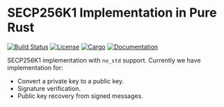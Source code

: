 # SECP256K1 Implementation in Pure Rust

[![Build Status](https://travis-ci.org/ethereumproject/libsecp256k1-rs.svg?branch=master)](https://travis-ci.org/ethereumproject/libsecp256k1-rs)
[![License](https://img.shields.io/badge/License-Apache%202.0-blue.svg)](./LICENSE)
[![Cargo](https://img.shields.io/crates/v/libsecp256k1.svg)](https://crates.io/crates/libsecp256k1)
[![Documentation](https://docs.rs/libsecp256k1/badge.svg)](https://docs.rs/libsecp256k1)

SECP256K1 implementation with `no_std` support. Currently we have
implementation for:

* Convert a private key to a public key.
* Signature verification.
* Public key recovery from signed messages.
